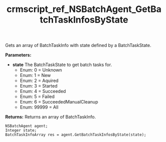 ﻿---
title: crmscript_ref_NSBatchAgent_GetBatchTaskInfosByState
description: BatchTaskInfoArray GetBatchTaskInfosByState(Integer state)
intellisense: NSBatchAgent.GetBatchTaskInfosByState
keywords: NSBatchAgent,GetBatchTaskInfosByState
so.topic: reference
---

Gets an array of BatchTaskInfo with state defined by a BatchTaskState.

**Parameters:**
 - **state** The BatchTaskState to get batch tasks for.
     - Enum: 0 = Unknown 
     - Enum: 1 = New 
     - Enum: 2 = Aquired 
     - Enum: 3 = Started 
     - Enum: 4 = Succeeded 
     - Enum: 5 = Failed 
     - Enum: 6 = SucceededManualCleanup 
     - Enum: 99999 = All 

**Returns:** Returns an array of BatchTaskInfo.

```crmscript
NSBatchAgent agent;
Integer state;
BatchTaskInfoArray res = agent.GetBatchTaskInfosByState(state);
```

